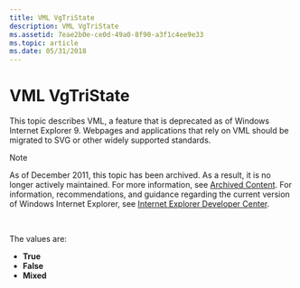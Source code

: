 ```yaml
---
title: VML VgTriState
description: VML VgTriState
ms.assetid: 7eae2b0e-ce0d-49a0-8f90-a3f1c4ee9e33
ms.topic: article
ms.date: 05/31/2018
---
```


# VML VgTriState

This topic describes VML, a feature that is deprecated as of Windows Internet Explorer 9. Webpages and applications that rely on VML should be migrated to SVG or other widely supported standards.

> [!Note]  
> As of December 2011, this topic has been archived. As a result, it is no longer actively maintained. For more information, see [Archived Content](https://docs.microsoft.com/previous-versions/windows/internet-explorer/ie-developer/). For information, recommendations, and guidance regarding the current version of Windows Internet Explorer, see [Internet Explorer Developer Center](https://msdn.microsoft.com/ie/).

 

The values are:

-   **True**
-   **False**
-   **Mixed**

 

 




